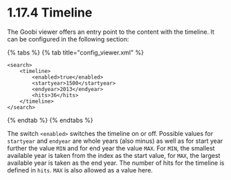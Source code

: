 # 1.17.4 Timeline

The Goobi viewer offers an entry point to the content with the timeline. It can be configured in the following section:

{% tabs %}
{% tab title="config\_viewer.xml" %}
```markup
<search>
    <timeline>
        <enabled>true</enabled>
        <startyear>1500</startyear>
        <endyear>2013</endyear>
        <hits>36</hits>
    </timeline>
</search>
```
{% endtab %}
{% endtabs %}

The switch `<enabled>` switches the timeline on or off. Possible values for `startyear` and `endyear` are whole years \(also minus\) as well as for start year further the value `MIN` and for end year the value `MAX`. For `MIN`, the smallest available year is taken from the index as the start value, for `MAX`, the largest available year is taken as the end year. The number of hits for the timeline is defined in `hits`. `MAX` is also allowed as a value here.

